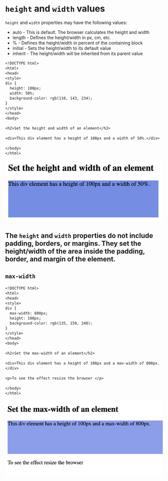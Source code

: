 # `height` and `width` values

`height` and `width` properties may have the following values:

- auto - This is default. The browser calculates the height and width
- length - Defines the height/width in px, cm, etc.
- % - Defines the height/width in percent of the containing block
- initial - Sets the height/width to its default value
- inherit - The height/width will be inherited from its parent value


```
<!DOCTYPE html>
<html>
<head>
<style>
div {
  height: 100px;
  width: 50%;
  background-color: rgb(110, 143, 234);
}
</style>
</head>
<body>

<h2>Set the height and width of an element</h2>

<div>This div element has a height of 100px and a width of 50%.</div>

</body>
</html>
```
![Alt text](doc-files/h1.png)

## The `height` and `width` properties do not include padding, borders, or margins. They set the height/width of the area inside the padding, border, and margin of the element.

## `max-width`

```
<!DOCTYPE html>
<html>
<head>
<style>
div {
  max-width: 800px;
  height: 100px;
  background-color: rgb(135, 159, 240);
}
</style>
</head>
<body>

<h2>Set the max-width of an element</h2>

<div>This div element has a height of 100px and a max-width of 800px.</div>

<p>To see the effect resize the browser </p>

</body>
</html>
```
![Alt text](doc-files/h2.png)


